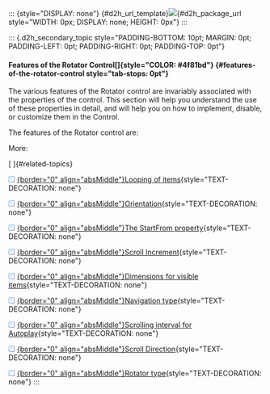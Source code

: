 ::: {style="DISPLAY: none"}
[](ms-xhelp:///?Id=d2h_url_template){#d2h_url_template}![](!package_url!){#d2h_package_url style="WIDTH: 0px; DISPLAY: none; HEIGHT: 0px"}
:::

::: {.d2h_secondary_topic style="PADDING-BOTTOM: 10pt; MARGIN: 0pt; PADDING-LEFT: 0pt; PADDING-RIGHT: 0pt; PADDING-TOP: 0pt"}
#### Features of the Rotator Control[]{style="COLOR: #4f81bd"} {#features-of-the-rotator-control style="tab-stops: 0pt"}

The various features of the Rotator control are invariably associated with the properties of the control. This section will help you understand the use of these properties in detail, and will help you on how to implement, disable, or customize them in the Control.

The features of the Rotator control are:

More:

[ ]{#related-topics}

[![](button.gif){border="0" align="absMiddle"}Looping of items](ms-xhelp:///?Id=341e7595-669c-469a-9255-5d95866e4286){style="TEXT-DECORATION: none"}

[![](button.gif){border="0" align="absMiddle"}Orientation](ms-xhelp:///?Id=e489a47b-23b8-47d6-9539-87c153d55fb0){style="TEXT-DECORATION: none"}

[![](button.gif){border="0" align="absMiddle"}The StartFrom property](ms-xhelp:///?Id=cd1880c8-0925-4466-a733-8ee5339e7202){style="TEXT-DECORATION: none"}

[![](button.gif){border="0" align="absMiddle"}Scroll Increment](ms-xhelp:///?Id=bd29234a-e645-4ac2-ab07-ddad8006457e){style="TEXT-DECORATION: none"}

[![](button.gif){border="0" align="absMiddle"}Dimensions for visible items](ms-xhelp:///?Id=745bfef0-e0dd-4fb6-be17-ea804d628866){style="TEXT-DECORATION: none"}

[![](button.gif){border="0" align="absMiddle"}Navigation type](ms-xhelp:///?Id=1655dbe0-405c-4061-b2d2-2e650b94e16f){style="TEXT-DECORATION: none"}

[![](button.gif){border="0" align="absMiddle"}Scrolling interval for Autoplay](ms-xhelp:///?Id=536559e6-5d8b-4426-a24c-a2dd01a74a3a){style="TEXT-DECORATION: none"}

[![](button.gif){border="0" align="absMiddle"}Scroll Direction](ms-xhelp:///?Id=502bf99f-b77d-47c2-88fa-9c28a4ebe7ea){style="TEXT-DECORATION: none"}

[![](button.gif){border="0" align="absMiddle"}Rotator type](ms-xhelp:///?Id=eab30c6f-af0f-4230-b678-7a5088d40932){style="TEXT-DECORATION: none"}
:::
